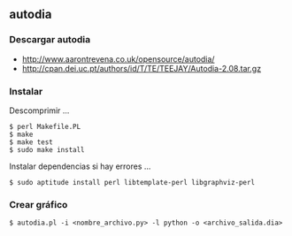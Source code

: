 ## autodia ##
### Descargar autodia ###
  * http://www.aarontrevena.co.uk/opensource/autodia/
  * http://cpan.dei.uc.pt/authors/id/T/TE/TEEJAY/Autodia-2.08.tar.gz
### Instalar ###
Descomprimir ...
```
$ perl Makefile.PL
$ make
$ make test
$ sudo make install
```
Instalar dependencias si hay errores ...
```
$ sudo aptitude install perl libtemplate-perl libgraphviz-perl
```
### Crear gráfico ###
```
$ autodia.pl -i <nombre_archivo.py> -l python -o <archivo_salida.dia>
```